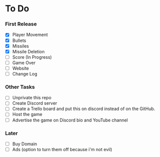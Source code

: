 # To Do

### First Release

- [X] Player Movement
- [X] Bullets
- [X] Missiles
- [X] Missile Deletion
- [ ] Score (In Progress)
- [ ] Game Over
- [ ] Website
- [ ] Change Log

### Other Tasks

- [ ] Unprivate this repo
- [ ] Create Discord server
- [ ] Create a Trello board and put this on discord instead of on the GitHub.
- [ ] Host the game
- [ ] Advertise the game on Discord bio and YouTube channel

### Later

- [ ] Buy Domain
- [ ] Ads (option to turn them off because i'm not evil)
